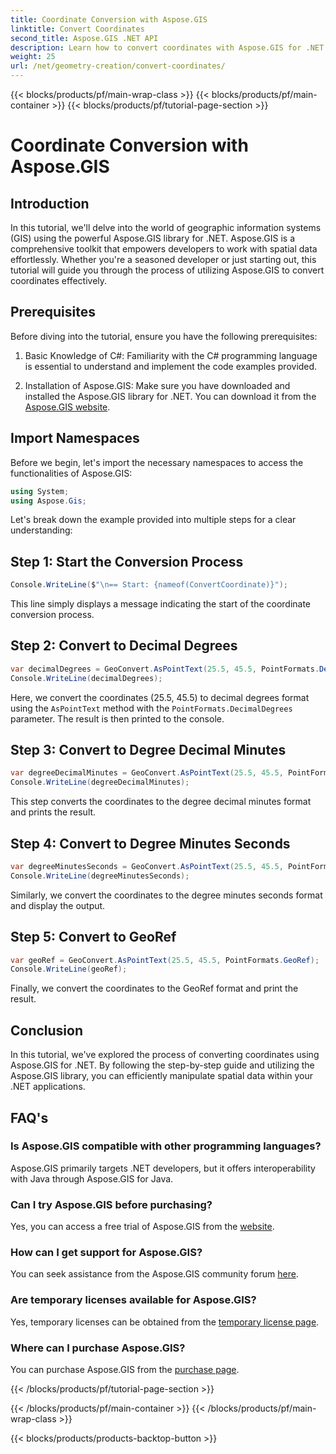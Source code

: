 ```yaml
---
title: Coordinate Conversion with Aspose.GIS
linktitle: Convert Coordinates
second_title: Aspose.GIS .NET API
description: Learn how to convert coordinates with Aspose.GIS for .NET. Step-by-step guide, prerequisites, and FAQs provided.
weight: 25
url: /net/geometry-creation/convert-coordinates/
---
```


{{< blocks/products/pf/main-wrap-class >}}
{{< blocks/products/pf/main-container >}}
{{< blocks/products/pf/tutorial-page-section >}}

# Coordinate Conversion with Aspose.GIS

## Introduction
In this tutorial, we'll delve into the world of geographic information systems (GIS) using the powerful Aspose.GIS library for .NET. Aspose.GIS is a comprehensive toolkit that empowers developers to work with spatial data effortlessly. Whether you're a seasoned developer or just starting out, this tutorial will guide you through the process of utilizing Aspose.GIS to convert coordinates effectively.
## Prerequisites
Before diving into the tutorial, ensure you have the following prerequisites:
1. Basic Knowledge of C#: Familiarity with the C# programming language is essential to understand and implement the code examples provided.
  
2. Installation of Aspose.GIS: Make sure you have downloaded and installed the Aspose.GIS library for .NET. You can download it from the [Aspose.GIS website](https://releases.aspose.com/gis/net/).

## Import Namespaces
Before we begin, let's import the necessary namespaces to access the functionalities of Aspose.GIS:
```csharp
using System;
using Aspose.Gis;
```

Let's break down the example provided into multiple steps for a clear understanding:
## Step 1: Start the Conversion Process
```csharp
Console.WriteLine($"\n== Start: {nameof(ConvertCoordinate)}");
```
This line simply displays a message indicating the start of the coordinate conversion process.
## Step 2: Convert to Decimal Degrees
```csharp
var decimalDegrees = GeoConvert.AsPointText(25.5, 45.5, PointFormats.DecimalDegrees);
Console.WriteLine(decimalDegrees);
```
Here, we convert the coordinates (25.5, 45.5) to decimal degrees format using the `AsPointText` method with the `PointFormats.DecimalDegrees` parameter. The result is then printed to the console.
## Step 3: Convert to Degree Decimal Minutes
```csharp
var degreeDecimalMinutes = GeoConvert.AsPointText(25.5, 45.5, PointFormats.DegreeDecimalMinutes);
Console.WriteLine(degreeDecimalMinutes);
```
This step converts the coordinates to the degree decimal minutes format and prints the result.
## Step 4: Convert to Degree Minutes Seconds
```csharp
var degreeMinutesSeconds = GeoConvert.AsPointText(25.5, 45.5, PointFormats.DegreeMinutesSeconds);
Console.WriteLine(degreeMinutesSeconds);
```
Similarly, we convert the coordinates to the degree minutes seconds format and display the output.
## Step 5: Convert to GeoRef
```csharp
var geoRef = GeoConvert.AsPointText(25.5, 45.5, PointFormats.GeoRef);
Console.WriteLine(geoRef);
```
Finally, we convert the coordinates to the GeoRef format and print the result.

## Conclusion
In this tutorial, we've explored the process of converting coordinates using Aspose.GIS for .NET. By following the step-by-step guide and utilizing the Aspose.GIS library, you can efficiently manipulate spatial data within your .NET applications.
## FAQ's
### Is Aspose.GIS compatible with other programming languages?
Aspose.GIS primarily targets .NET developers, but it offers interoperability with Java through Aspose.GIS for Java.
### Can I try Aspose.GIS before purchasing?
Yes, you can access a free trial of Aspose.GIS from the [website](https://releases.aspose.com/).
### How can I get support for Aspose.GIS?
You can seek assistance from the Aspose.GIS community forum [here](https://forum.aspose.com/c/gis/33).
### Are temporary licenses available for Aspose.GIS?
Yes, temporary licenses can be obtained from the [temporary license page](https://purchase.aspose.com/temporary-license/).
### Where can I purchase Aspose.GIS?
You can purchase Aspose.GIS from the [purchase page](https://purchase.aspose.com/buy).

{{< /blocks/products/pf/tutorial-page-section >}}

{{< /blocks/products/pf/main-container >}}
{{< /blocks/products/pf/main-wrap-class >}}

{{< blocks/products/products-backtop-button >}}
